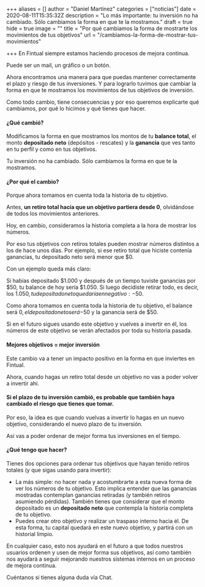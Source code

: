 +++
aliases = []
author = "Daniel Martínez"
categories = ["noticias"]
date = 2020-08-11T15:35:32Z
description = "Lo más importante: tu inversión no ha cambiado. Sólo cambiamos la forma en que te la mostramos."
draft = true
hide = true
image = ""
title = "Por qué cambiamos la forma de mostrarte los movimientos de tus objetivos"
url = "/cambiamos-la-forma-de-mostrar-tus-movimientos"

+++
En Fintual siempre estamos haciendo procesos de mejora continua.

Puede ser un mail, un gráfico o un botón.

Ahora encontramos una manera para que puedas mantener correctamente el plazo y riesgo de tus inversiones. Y para lograrlo tuvimos que cambiar la forma en que te mostramos los movimientos de tus objetivos de inversión. 

Como todo cambio, tiene consecuencias y por eso queremos explicarte qué cambiamos, por qué lo hicimos y qué tienes que hacer.

#### ¿Qué cambió?

Modificamos la forma en que mostramos los montos de tu **balance total**, el monto **depositado neto** (depósitos - rescates) y la **ganancia** que ves tanto en tu perfil y como en tus objetivos.

Tu inversión no ha cambiado. Sólo cambiamos la forma en que te la mostramos.

#### ¿Por qué el cambio?

Porque ahora tomamos en cuenta toda la historia de tu objetivo.

Antes, **un retiro total hacía que un objetivo partiera desde 0**, olvidándose de todos los movimientos anteriores.

Hoy, en cambio, consideramos la historia completa a la hora de mostrar los números.

Por eso tus objetivos con retiros totales pueden mostrar números distintos a los de hace unos días. Por ejemplo, si ese retiro total que hiciste contenía ganancias, tu depositado neto será menor que $0.

Con un ejemplo queda más claro: 

Si habías depositado $1.000 y después de un tiempo tuviste ganancias por $50, tu balance de hoy sería $1.050. Si luego decidiste retirar todo, es decir, los $1.050, tu depositado neto quedaría en negativo: -$50.

Como ahora tomamos en cuenta toda la historia de tu objetivo, el balance será $0, el depositado neto será -$50 y la ganancia será de $50. 

Si en el futuro sigues usando este objetivo y vuelves a invertir en él, los números de este objetivo se verán afectados por toda su historia pasada.

#### Mejores objetivos = mejor inversión

Este cambio va a tener un impacto positivo en la forma en que inviertes en Fintual.

Ahora, cuando hagas un retiro total desde un objetivo no vas a poder volver a invertir ahí.

#### Si el plazo de tu inversión cambió, es probable que también haya cambiado el riesgo que tienes que tomar.

Por eso, la idea es que cuando vuelvas a invertir lo hagas en un nuevo objetivo, considerando el nuevo plazo de tu inversión.

Así vas a poder ordenar de mejor forma tus inversiones en el tiempo.

#### ¿Qué tengo que hacer?

Tienes dos opciones para ordenar tus objetivos que hayan tenido retiros totales (y que sigas usando para invertir):

* La más simple: no hacer nada y acostumbrarte a esta nueva forma de ver los números de tu objetivo. Esto implica entender que las ganancias mostradas contemplan ganancias retiradas (y también retiros asumiendo pérdidas). También tienes que considerar que el monto depositado es un **depositado neto** que contempla la historia completa de tu objetivo.
* Puedes crear otro objetivo y realizar un traspaso interno hacia él. De esta forma, tu capital quedará en este nuevo objetivo, y partirá con un historial limpio.

En cualquier caso, esto nos ayudará en el futuro a que todos nuestros usuarios ordenen y usen de mejor forma sus objetivos, así como también nos ayudará a seguir mejorando nuestros sistemas internos en un proceso de mejora continua.

Cuéntanos si tienes alguna duda vía Chat.